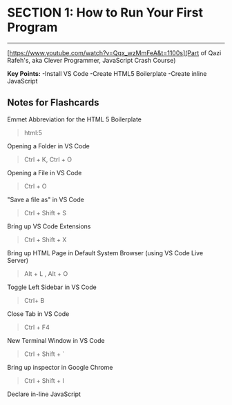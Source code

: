 # SECTION 1: How to Run Your First Program
***

[https://www.youtube.com/watch?v=Qqx_wzMmFeA&t=1100s](Part of Qazi Rafeh's, aka Clever Programmer, JavaScript Crash Course)

**Key Points:**
-Install VS Code
-Create HTML5 Boilerplate
-Create inline JavaScript

## Notes for Flashcards
 
Emmet Abbreviation for the HTML 5 Boilerplate
> html:5

Opening a Folder in VS Code
> Ctrl + K, Ctrl + O

Opening a File in VS Code
> Ctrl + O

"Save a file as" in VS Code
> Ctrl + Shift + S

Bring up VS Code Extensions
> Ctrl + Shift + X

Bring up HTML Page in Default System Browser (using VS Code Live Server)
> Alt + L , Alt + O

Toggle Left Sidebar in VS Code
> Ctrl+ B

Close Tab in VS Code
> Ctrl + F4

New Terminal Window in VS Code
> Ctrl + Shift + `

Bring up inspector in Google Chrome
> Ctrl + Shift + I

Declare in-line JavaScript
>	<script type = {"text/javascript"}> (Cloze deletion)